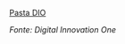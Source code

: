 [Pasta DIO](https://github.com/Tati-Ramos/Java/tree/main/Java/src/digital/innovation/one)

_Fonte: Digital Innovation One_



